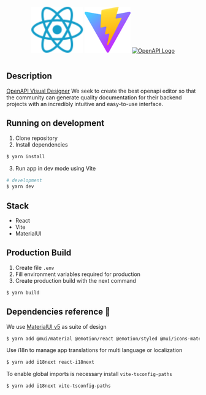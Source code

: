 <p align="center" style="padding: 16px 0">
  <a href="https://es.react.dev/" target="blank"><img src="./src/assets/react.svg" height="120" alt="React Logo" /></a>
  <a href="https://vitejs.dev/" target="blank"><img src="./src/assets/vite.svg" height="120" alt="Vite Logo" /></a>
  <a href="https://www.openapis.org/" target="blank"><img src="https://www.openapis.org/wp-content/uploads/sites/3/2023/04/OpenAPI_Specification_Logo_Pantone1.png" height="120" alt="OpenAPI Logo" /></a>
</p>

## Description

[OpenAPI Visual Designer](https://es.react.dev/) We seek to create the best openapi editor so that the community can generate quality documentation for their backend projects with an incredibly intuitive and easy-to-use interface.

## Running on development

1. Clone repository
2. Install dependencies

```bash
$ yarn install
```

3. Run app in dev mode using Vite

```bash
# development
$ yarn dev
```

## Stack

- React
- Vite
- MaterialUI

## Production Build

1. Create file `.env`
2. Fill environment variables required for production
3. Create production build with the next command

```bash
$ yarn build
```

## Dependencies reference 🧰

We use [MaterialUI v5](https://mui.com/material-ui/getting-started/overview/) as suite of design

```bash
$ yarn add @mui/material @emotion/react @emotion/styled @mui/icons-material
```

Use i18n to manage app translations for multi language or localization

```bash
$ yarn add i18next react-i18next
```

To enable global imports is necessary install `vite-tsconfig-paths`

```bash
$ yarn add i18next vite-tsconfig-paths
```
